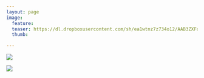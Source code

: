 ```yaml
---
layout: page
image:
  feature:
  teaser: https://dl.dropboxusercontent.com/sh/ea1wtnz7z734o12/AAB3ZXFqjiaabJIP2OEq09Kva/abstraktit-muut/2/DS48546-245px.jpg
  thumb:

---
```


[![](https://dl.dropboxusercontent.com/sh/ea1wtnz7z734o12/AADTnl4iAYMtKGmI9WRYY3zOa/abstraktit-muut/2/DS48545-800px.jpg)](https://dl.dropboxusercontent.com/sh/ea1wtnz7z734o12/AACSupyfTyJD8I6M7QWhqZR4a/abstraktit-muut/2/DS48545.jpg)

[![](https://dl.dropboxusercontent.com/sh/ea1wtnz7z734o12/AAAq1QFQO1JApnC7XTe3g-nra/abstraktit-muut/2/DS48546-800px.jpg)](https://dl.dropboxusercontent.com/sh/ea1wtnz7z734o12/AAAxPpZmqQ-9fDEBuEie8oTsa/abstraktit-muut/2/DS48546.jpg)
